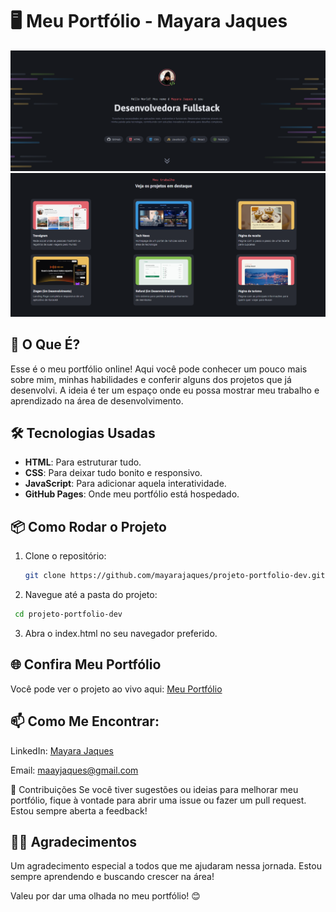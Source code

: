 # 🖥️ Meu Portfólio - Mayara Jaques

![Screenshot do Portfólio](.github/intro.png) 
![Screenshot do Portfólio](.github/projects.png) <!-- Adicione uma imagem do seu portfólio aqui, se tiver -->

## 🚀 O Que É?

Esse é o meu portfólio online! Aqui você pode conhecer um pouco mais sobre mim, minhas habilidades e conferir alguns dos projetos que já desenvolvi. A ideia é ter um espaço onde eu possa mostrar meu trabalho e aprendizado na área de desenvolvimento.

## 🛠️ Tecnologias Usadas

- **HTML**: Para estruturar tudo.
- **CSS**: Para deixar tudo bonito e responsivo.
- **JavaScript**: Para adicionar aquela interatividade.
- **GitHub Pages**: Onde meu portfólio está hospedado.

## 📦 Como Rodar o Projeto

1. Clone o repositório:

   ```bash
   git clone https://github.com/mayarajaques/projeto-portfolio-dev.git

  2. Navegue até a pasta do projeto:

   ```bash
    cd projeto-portfolio-dev
```
3. Abra o index.html no seu navegador preferido.


## 🌐 Confira Meu Portfólio
Você pode ver o projeto ao vivo aqui: [Meu Portfólio](https://mayarajaques.github.io/projeto-portfolio-dev/)

## 📫 Como Me Encontrar:

LinkedIn: [Mayara Jaques](https://www.linkedin.com/in/mayarajaques/)

Email: maayjaques@gmail.com

📝 Contribuições
Se você tiver sugestões ou ideias para melhorar meu portfólio, fique à vontade para abrir uma issue ou fazer um pull request. Estou sempre aberta a feedback!

## 👩‍💻 Agradecimentos
Um agradecimento especial a todos que me ajudaram nessa jornada. Estou sempre aprendendo e buscando crescer na área!

Valeu por dar uma olhada no meu portfólio! 😊
